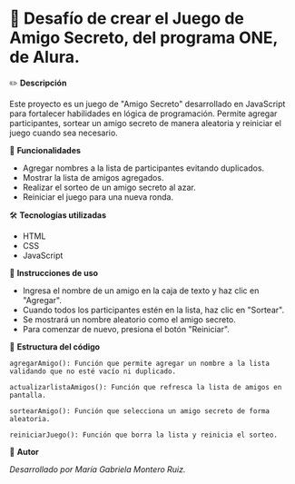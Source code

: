 # 🎁 Desafío de crear el Juego de Amigo Secreto, del programa ONE, de Alura.

✏️ **Descripción**

Este proyecto es un juego de "Amigo Secreto" desarrollado en JavaScript para fortalecer habilidades en lógica de programación. Permite agregar participantes, sortear un amigo secreto de manera aleatoria y reiniciar el juego cuando sea necesario.


🚀 **Funcionalidades**

- Agregar nombres a la lista de participantes evitando duplicados.
- Mostrar la lista de amigos agregados.
- Realizar el sorteo de un amigo secreto al azar.
- Reiniciar el juego para una nueva ronda.


🛠️ **Tecnologías utilizadas**

- HTML
- CSS
- JavaScript


📌 **Instrucciones de uso**

- Ingresa el nombre de un amigo en la caja de texto y haz clic en "Agregar".
- Cuando todos los participantes estén en la lista, haz clic en "Sortear".
- Se mostrará un nombre aleatorio como el amigo secreto.
- Para comenzar de nuevo, presiona el botón "Reiniciar".


📂 **Estructura del código**

`agregarAmigo(): Función que permite agregar un nombre a la lista validando que no esté vacío ni duplicado.`

`actualizarlistaAmigos(): Función que refresca la lista de amigos en pantalla.`

`sortearAmigo(): Función que selecciona un amigo secreto de forma aleatoria.`

`reiniciarJuego(): Función que borra la lista y reinicia el sorteo.`


📌 **Autor**

*Desarrollado por María Gabriela Montero Ruiz.*
